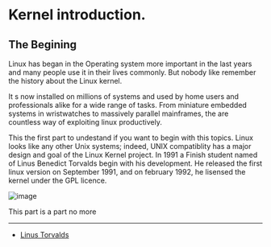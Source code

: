 Kernel introduction.
================================================================================

The Begining
--------------------------------------------------------------------------------
Linux has began in the Operating system more important in the last years and many people use it in their lives commonly.
But nobody like remember the history about the Linux kernel.

It s now installed on millions of systems and used by home users and professionals alike for a wide range of tasks. From miniature embedded systems in wristwatches to massively parallel mainframes, the are countless way of exploiting linux productively.

This the first part to undestand if you want to begin with this topics.
Linux looks like any other Unix systems; indeed, UNIX compatiblity has a major design and goal of the Linux Kernel project.
In 1991 a Finish student named of Linus Benedict Torvalds begin with his development. He released the first linux version on September 1991, and on february 1992, he lisensed the kernel under the GPL licence. 

![image](https://lh4.googleusercontent.com/-Y_ESIDYRHpk/AAAAAAAAAAI/AAAAAAAAQtI/GsbYt_CjQmI/photo.jpg)

This part is a part no more 

--------------------------------------------------------------------------------

* [Linus Torvalds](http://es.wikipedia.org/wiki/Linus_Torvalds)